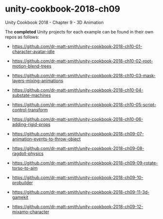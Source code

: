 # unity-cookbook-2018-ch09
Unity Cookbook 2018 - Chapter 9 - 3D Animation

The **completed** Unity projects for each example can be found in their own repos as follows:

- https://github.com/dr-matt-smith/unity-cookbook-2018-ch10-01-character-avatar-idle

- https://github.com/dr-matt-smith/unity-cookbook-2018-ch10-02-root-motion-blend-trees

- https://github.com/dr-matt-smith/unity-cookbook-2018-ch10-03-mask-layers-mixing-animations

- https://github.com/dr-matt-smith/unity-cookbook-2018-ch10-04-substate-machines

- https://github.com/dr-matt-smith/unity-cookbook-2018-ch10-05-script-control-transform

- https://github.com/dr-matt-smith/unity-cookbook-2018-ch10-06-adding-rigid-props

- https://github.com/dr-matt-smith/unity-cookbook-2018-ch09-07-animation-events-to-throw-object

- https://github.com/dr-matt-smith/unity-cookbook-2018-ch09-08-ragdoll-physics

- https://github.com/dr-matt-smith/unity-cookbook-2018-ch09-09-rotate-torso-to-aim

- https://github.com/dr-matt-smith/unity-cookbook-2018-ch09-10-probuilder

- https://github.com/dr-matt-smith/unity-cookbook-2018-ch09-11-3d-gamekit

- https://github.com/dr-matt-smith/unity-cookbook-2018-ch09-12-mixamo-character

